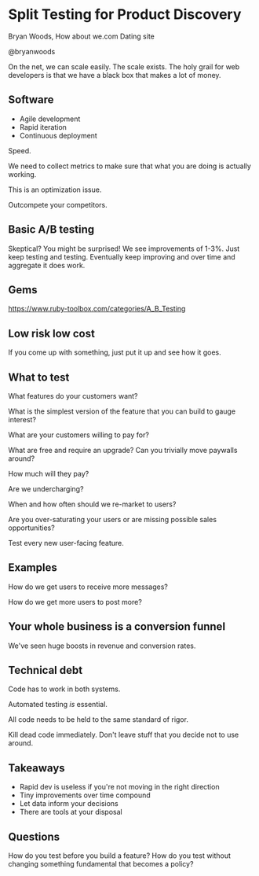 # Split Testing for Product Discovery

Bryan Woods, How about we.com Dating site

@bryanwoods

On the net, we can scale easily. The scale exists. The holy grail for web developers is that we have a black box that makes a lot of money.

## Software

* Agile development
* Rapid iteration
* Continuous deployment

Speed. 

We need to collect metrics to make sure that what you are doing is actually working.

This is an optimization issue. 

Outcompete your competitors.

## Basic A/B testing

Skeptical? You might be surprised! We see improvements of 1-3%. Just keep testing and testing. Eventually keep improving and over time and aggregate it does work. 

## Gems

https://www.ruby-toolbox.com/categories/A_B_Testing

## Low risk low cost 

If you come up with something, just put it up and see how it goes.

## What to test

What features do your customers want?

What is the simplest version of the feature that you can build to gauge interest?

What are your customers willing to pay for?

What are free and require an upgrade? Can you trivially move paywalls around?

How much will they pay?

Are we undercharging?

When and how often should we re-market to users?

Are you over-saturating your users or are missing possible sales opportunities?

Test every new user-facing feature.

## Examples

How do we get users to receive more messages?

How do we get more users to post more?

## Your whole business is a conversion funnel

We've seen huge boosts in revenue and conversion rates.

## Technical debt

Code has to work in both systems.

Automated testing *is* essential.

All code needs to be held to the same standard of rigor.

Kill dead code immediately. Don't leave stuff that you decide not to use around.

## Takeaways

* Rapid dev is useless if you're not moving in the right direction
* Tiny improvements over time compound
* Let data inform your decisions
* There are tools at your disposal

## Questions

How do you test before you build a feature?
How do you test without changing something fundamental that becomes a policy?
 